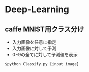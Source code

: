 # Deep-Learning

## caffe MNIST用クラス分け
- 入力画像を任意に指定
- 入力画像に対して予測
- 0~9の全てに対して予測値を表示

`$python Classify.py [input image]`
